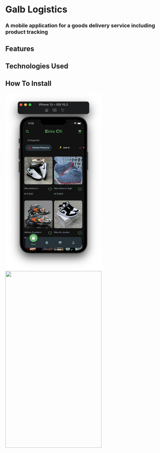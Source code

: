 
# Galb Logistics
### A mobile application for a goods delivery service including product tracking

## Features

## Technologies Used

## How To Install



<p float="left">
<img src="IMG/kicksciti.png" width="300" height="550">
<img src="IMG/detailspage.png" width="300" height="550">
</p>